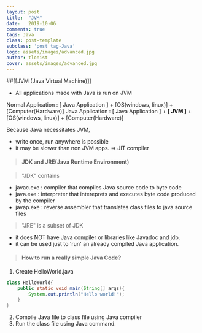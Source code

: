 ```yaml
---
layout: post
title:  "JVM"
date:   2019-10-06
comments: true
tags: Java
class: post-template
subclass: 'post tag-Java'
logo: assets/images/advanced.jpg
author: tlonist
cover: assets/images/advanced.jpg
---
```


##[[JVM (Java Virtual Machine)]]

- All applications made with Java is run on JVM

Normal Application : [ Java Application ] + [OS(windows, linux)] + [Computer(Hardware)]
Java Application   : [ Java Application ] + **[       JVM        ]** + [OS(windows, linux)] + [Computer(Hardware)]

Because Java necessitates JVM,
- write once, run anywhere is possible
- it may be slower than non JVM apps. => JIT compiler 

> #### JDK and JRE(Java Runtime Environment)

> "JDK" contains 
- javac.exe : compiler that compiles Java source code to byte code
- java.exe : interpreter that intereprets and executes byte code produced by the compiler
- javap.exe : reverse assembler that translates class files to java source files

> "JRE" is a subset of JDK 
- it does NOT have Java compiler or libraries like Javadoc and jdb.
- it can be used just to 'run' an already compiled Java application.


> #### How to run a really simple Java Code?

1. Create HelloWorld.java
```java
class HelloWorld{
    public static void main(String[] args){
        System.out.println("Hello world!");
    }
}
```

2. Compile Java file to class file using Java compiler
3. Run the class file using Java command.
